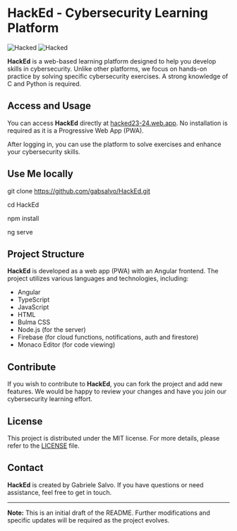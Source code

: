 # HackEd - Cybersecurity Learning Platform

![Hacked](https://img.shields.io/badge/Version-1.0-blue.svg)
![Hacked](https://img.shields.io/badge/License-MIT-green.svg)

**HackEd** is a web-based learning platform designed to help you develop skills in cybersecurity. Unlike other platforms, we focus on hands-on practice by solving specific cybersecurity exercises. A strong knowledge of C and Python is required.

## Access and Usage

You can access **HackEd** directly at [hacked23-24.web.app](https://hacked23-24.web.app). No installation is required as it is a Progressive Web App (PWA).

After logging in, you can use the platform to solve exercises and enhance your cybersecurity skills.

## Use Me locally

git clone https://github.com/gabsalvo/HackEd.git

cd HackEd

npm install

ng serve

## Project Structure

**HackEd** is developed as a web app (PWA) with an Angular frontend. The project utilizes various languages and technologies, including:

- Angular
- TypeScript
- JavaScript
- HTML
- Bulma CSS
- Node.js (for the server)
- Firebase (for cloud functions, notifications, auth and firestore)
- Monaco Editor (for code viewing)

## Contribute

If you wish to contribute to **HackEd**, you can fork the project and add new features. We would be happy to review your changes and have you join our cybersecurity learning effort.

## License

This project is distributed under the MIT license. For more details, please refer to the [LICENSE](LICENSE) file.

## Contact

**HackEd** is created by Gabriele Salvo. If you have questions or need assistance, feel free to get in touch.

---

**Note:** This is an initial draft of the README. Further modifications and specific updates will be required as the project evolves.
